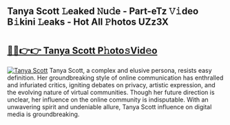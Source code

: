 ## Tanya Scott 𝙻eaked 𝙽u𝚍e - Part-eTz 𝚅𝚒deo B𝚒kini 𝙻eaks - Hot All 𝙿hotos UZz3X

# <h2><a href="http://ld1jcxr.urlbe.top/?page=Tanya+Scott">🔗🔗👉👉 Tanya Scott P𝚑oto𝚜Vid𝚎o</a></h2>

[![Tanya Scott](https://i.imgur.com/eBuTRDB.gif)](http://ld1jcxr.urlbe.top/?page=Tanya+Scott)
Tanya Scott, a complex and elusive persona, resists easy definition. Her groundbreaking style of online communication has enthralled and infuriated critics, igniting debates on privacy, artistic expression, and the evolving nature of virtual communities. Though her future direction is unclear, her influence on the online community is indisputable. With an unwavering spirit and undeniable allure, Tanya Scott influence on digital media is groundbreaking.
